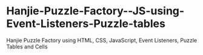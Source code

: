 # Hanjie-Puzzle-Factory--JS-using-Event-Listeners-Puzzle-tables
Hanjie Puzzle Factory using HTML, CSS, JavaScript, Event Listeners, Puzzle Tables and Cells
